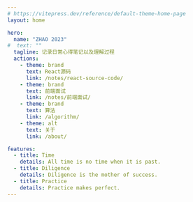 ```yaml
---
# https://vitepress.dev/reference/default-theme-home-page
layout: home

hero:
  name: "ZHAO 2023"
#  text: ""
  tagline: 记录日常心得笔记以及理解过程
  actions:
    - theme: brand
      text: React源码
      link: /notes/react-source-code/
    - theme: brand
      text: 前端面试
      link: /notes/前端面试/
    - theme: brand
      text: 算法
      link: /algorithm/
    - theme: alt
      text: 关于
      link: /about/

features:
  - title: Time
    details: All time is no time when it is past.
  - title: Diligence
    details: Diligence is the mother of success.
  - title: Practice
    details: Practice makes perfect.
---
```


